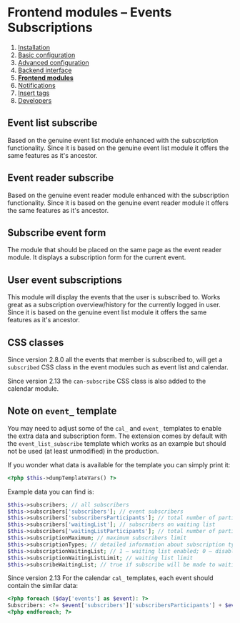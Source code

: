 # Frontend modules – Events Subscriptions

1. [Installation](01-installation.md)
2. [Basic configuration](02-basics.md)
3. [Advanced configuration](03-advanced.md)
4. [Backend interface](04-backend.md)
5. [**Frontend modules**](05-frontend-modules.md)
6. [Notifications](06-notifications.md)
7. [Insert tags](07-insert-tags.md)
8. [Developers](08-developers.md)


## Event list subscribe

Based on the genuine event list module enhanced with the subscription functionality. Since it is based 
on the genuine event list module it offers the same features as it's ancestor.


## Event reader subscribe

Based on the genuine event reader module enhanced with the subscription functionality. Since it is based 
on the genuine event reader module it offers the same features as it's ancestor.


## Subscribe event form

The module that should be placed on the same page as the event reader module. It displays
a subscription form for the current event. 


## User event subscriptions

This module will display the events that the user is subscribed to. Works great as a subscription
overview/history for the currently logged in user. Since it is based on the genuine event list module
it offers the same features as it's ancestor.


## CSS classes

Since version 2.8.0 all the events that member is subscribed to, will get a `subscribed` CSS class in the event modules
such as event list and calendar.

Since version 2.13 the `can-subscribe` CSS class is also added to the calendar module.


## Note on `event_` template

You may need to adjust some of the `cal_` and `event_` templates to enable the extra data and subscription form.
The extension comes by default with the `event_list_subscribe` template which works as an example
but should not be used (at least unmodified) in the production.

If you wonder what data is available for the template you can simply print it:

```php
<?php $this->dumpTemplateVars() ?>
```

Example data you can find is:

```php
$this->subscribers; // all subscribers
$this->subscribers['subscribers']; // event subscribers
$this->subscribers['subscribersParticipants']; // total number of participants of event subscribers
$this->subscribers['waitingList']; // subscribers on waiting list
$this->subscribers['waitingListParticipants']; // total number of participants of subscribers on waiting list
$this->subscriptionMaximum; // maximum subscribers limit
$this->subscriptionTypes; // detailed information about subscription types
$this->subscriptionWaitingList; // 1 – waiting list enabled; 0 – disabled
$this->subscriptionWaitingListLimit; // waiting list limit
$this->subscribeWaitingList; // true if subscribe will be made to waiting list
```

Since version 2.13 For the calendar `cal_` templates, each event should contain the similar data:

```php
<?php foreach ($day['events'] as $event): ?>
Subscribers: <?= $event['subscribers']['subscribersParticipants'] + $event['subscribers']['waitingListParticipants'] ?> / <?= $event['subscriptionMaximum'] ?>
<?php endforeach; ?>
```
